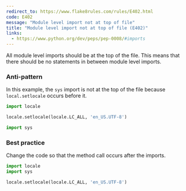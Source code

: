 ```yaml
---
redirect_to: https://www.flake8rules.com/rules/E402.html
code: E402
message: "Module level import not at top of file"
title: "Module level import not at top of file (E402)"
links:
  - https://www.python.org/dev/peps/pep-0008/#imports
---
```


All module level imports should be at the top of the file. This means that there should be no statements in between module level imports.

### Anti-pattern

In this example, the `sys` import is not at the top of the file because `local.setlocale` occurs before it.

```python
import locale

locale.setlocale(locale.LC_ALL, 'en_US.UTF-8')

import sys
```

### Best practice

Change the code so that the method call occurs after the imports.

```python
import locale
import sys

locale.setlocale(locale.LC_ALL, 'en_US.UTF-8')
```
